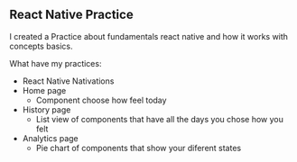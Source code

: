 ## React Native Practice

I created a Practice about fundamentals react native and how it works with concepts basics.

What have my practices:

- React Native Nativations
- Home page
    - Component choose how feel today
- History page
    - List view of components that have all the days you chose how you felt
- Analytics page
    - Pie chart of components that show your diferent states